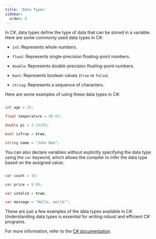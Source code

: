 ```yaml
---
title: 'Data Types'
sidebar:
  order: 0
---
```


 



In C#, data types define the type of data that can be stored in a variable. Here are some commonly used data types in C#:



- `int`: Represents whole numbers.

- `float`: Represents single-precision floating-point numbers.

- `double`: Represents double-precision floating-point numbers.

- `bool`: Represents boolean values (`true` or `false`).

- `string`: Represents a sequence of characters.



Here are some examples of using these data types in C#:



```csharp

int age = 25;

float temperature = 98.6f;

double pi = 3.14159;

bool isTrue = true;

string name = "John Doe";

```



You can also declare variables without explicitly specifying the data type using the `var` keyword, which allows the compiler to infer the data type based on the assigned value:



```csharp

var count = 10;

var price = 9.99;

var isValid = true;

var message = "Hello, world!";

```



These are just a few examples of the data types available in C#. Understanding data types is essential for writing robust and efficient C# programs.



For more information, refer to the [C# documentation](https://docs.microsoft.com/en-us/dotnet/csharp/language-reference/builtin-types/built-in-types).
